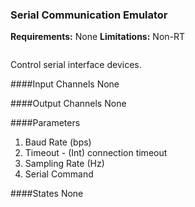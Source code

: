 ### Serial Communication Emulator

**Requirements:** None
**Limitations:** Non-RT  

![]()

<!--start-->
Control serial interface devices.
<!--end-->

####Input Channels
None  

####Output Channels
None

####Parameters
1. Baud Rate (bps)
2. Timeout - (Int) connection timeout  
3. Sampling Rate (Hz)
4. Serial Command

####States
None  

